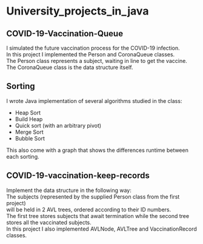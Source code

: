 # University_projects_in_java  



## COVID-19-Vaccination-Queue

I simulated the future vaccination process for the COVID-19 infection.  
In this project I implemented the Person and CoronaQueue classes.  
The Person class represents a subject, waiting in line to get the vaccine.  
The CoronaQueue class is the data structure itself.  


## Sorting

I wrote Java implementation of several algorithms studied in the class:
- Heap Sort
- Build Heap
- Quick sort (with an arbitrary pivot)
- Merge Sort
- Bubble Sort

This also come with a graph that shows the differences runtime between each sorting.


## COVID-19-vaccination-keep-records

Implement the data structure in the following way:  
The subjects (represented by the supplied Person class from the first project)  
will be held in 2 AVL trees, ordered according to their ID numbers.  
The first tree stores subjects that await termination while the second tree stores all the vaccinated subjects.  
In this project I also implemented AVLNode, AVLTree and VaccinationRecord classes.  

